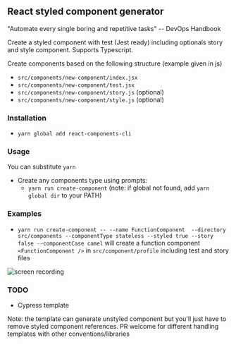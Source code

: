 ## React styled component generator

"Automate every single boring and repetitive tasks" -- DevOps Handbook

Create a styled component with test (Jest ready) including optionals story and style
component. Supports Typescript.

Create components based on the following structure (example given in js)
- `src/components/new-component/index.jsx`
- `src/components/new-component/test.jsx`
- `src/components/new-component/story.js` (optional)
- `src/components/new-component/style.js` (optional)

### Installation
- `yarn global add react-components-cli`

### Usage
You can substitute `yarn`
- Create any components type using prompts: 
    - `yarn run create-component` (note: if global not found, add `yarn global dir` to your PATH)
### Examples

- `yarn run create-component -- --name FunctionComponent  --directory src/components --componentType stateless --styled true --story false --componentCase camel` 
will create a function component `<FunctionComponent />` in `src/component/profile` including test and story files

![screen recording](http://g.recordit.co/XMuQeSSrgy.gif)

### TODO
- Cypress template

Note: the template can generate unstyled component but you'll just have to remove styled component references.
PR welcome for different handling templates with other conventions/libraries
